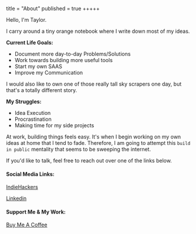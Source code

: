 title = "About"
published = true
+++++

Hello, I'm Taylor.

I carry around a tiny orange notebook where I write down most of my ideas.

**Current Life Goals:**
 - Document more day-to-day Problems/Solutions
 - Work towards building more useful tools
 - Start my own SAAS
 - Improve my Communication

I would also like to own one of those really tall sky scrapers one day, but that's a totally different story. 

**My Struggles:**
 - Idea Execution
 - Procrastination
 - Making time for my side projects

At work, building things feels easy. It's when I begin working on my own ideas at home that I tend to fade. Therefore, I am going to attempt this `build in public` mentality that seems to be sweeping the internet.

If you'd like to talk, feel free to reach out over one of the links below.

#### Social Media Links:

[IndieHackers](https://www.indiehackers.com/mrbrazel)

[Linkedin](https://www.linkedin.com/in/taylorbrazelton/)


#### Support Me & My Work:

[Buy Me A Coffee](https://www.buymeacoffee.com/mrbrazel)
